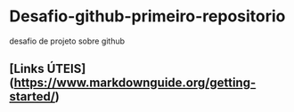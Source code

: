 # Desafio-github-primeiro-repositorio
desafio de projeto sobre github
## [Links ÚTEIS] (https://www.markdownguide.org/getting-started/)
